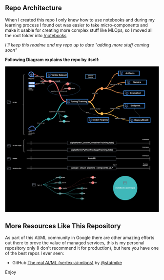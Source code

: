 ## Repo Architecture

When I created this repo I only knew how to use notebooks and during my learning process I found out was easier to take micro-components and make it usable for creating more complex stuff like MLOps, so I moved all the root folder into [/notebooks](https://github.com/jchavezar/vertex-ai-samples/tree/main/notebooks)

*I'll keep this readme and my repo up to date "adding more stuff coming soon"*

**Following Diagram explains the repo by itself:**

![](images/architecture2.0.png)

## More Resources Like This Repository

As part of this AI/ML community in Google there are other amazing efforts out there to prove the value of managed services, this is my personal repository only (I don't recommend it for production), but here you have one of the best repos I ever seen:

- GitHub [The real AI/ML (vertex-ai-mlops)](https://github.com/statmike/vertex-ai-mlops) by [@statmike](https://github.com/statmike)


Enjoy